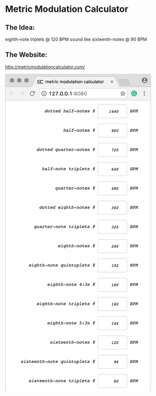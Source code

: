 # Metric Modulation Calculator

## The Idea:
eighth-note triplets @ 120 BPM sound like sixteenth-notes @ 90 BPM

## The Website:
http://metricmodulationcalculator.com/

![2016-12-04.png](./screenshots/2016-12-04.png)
